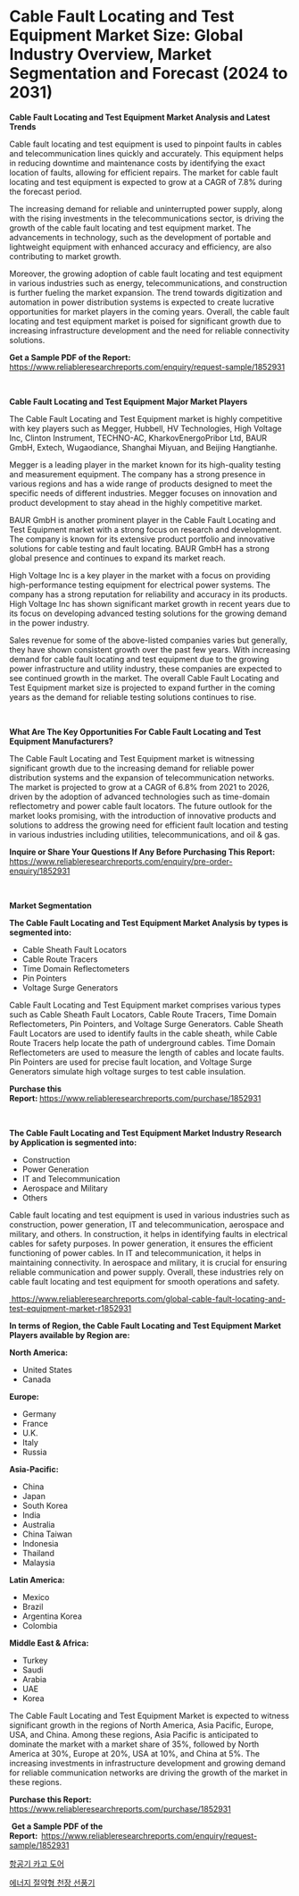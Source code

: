 <p><h1>Cable Fault Locating and Test Equipment Market Size: Global Industry Overview, Market Segmentation and Forecast (2024 to 2031)</h1></p><p><strong>Cable Fault Locating and Test Equipment Market Analysis and Latest Trends</strong></p>
<p><p>Cable fault locating and test equipment is used to pinpoint faults in cables and telecommunication lines quickly and accurately. This equipment helps in reducing downtime and maintenance costs by identifying the exact location of faults, allowing for efficient repairs. The market for cable fault locating and test equipment is expected to grow at a CAGR of 7.8% during the forecast period.</p><p>The increasing demand for reliable and uninterrupted power supply, along with the rising investments in the telecommunications sector, is driving the growth of the cable fault locating and test equipment market. The advancements in technology, such as the development of portable and lightweight equipment with enhanced accuracy and efficiency, are also contributing to market growth.</p><p>Moreover, the growing adoption of cable fault locating and test equipment in various industries such as energy, telecommunications, and construction is further fueling the market expansion. The trend towards digitization and automation in power distribution systems is expected to create lucrative opportunities for market players in the coming years. Overall, the cable fault locating and test equipment market is poised for significant growth due to increasing infrastructure development and the need for reliable connectivity solutions.</p></p>
<p><strong>Get a Sample PDF of the Report:&nbsp;</strong> <a href="https://www.reliableresearchreports.com/enquiry/request-sample/1852931">https://www.reliableresearchreports.com/enquiry/request-sample/1852931</a></p>
<p>&nbsp;</p>
<p><strong>Cable Fault Locating and Test Equipment Major Market Players</strong></p>
<p><p>The Cable Fault Locating and Test Equipment market is highly competitive with key players such as Megger, Hubbell, HV Technologies, High Voltage Inc, Clinton Instrument, TECHNO-AC, KharkovEnergoPribor Ltd, BAUR GmbH, Extech, Wugaodiance, Shanghai Miyuan, and Beijing Hangtianhe. </p><p>Megger is a leading player in the market known for its high-quality testing and measurement equipment. The company has a strong presence in various regions and has a wide range of products designed to meet the specific needs of different industries. Megger focuses on innovation and product development to stay ahead in the highly competitive market.</p><p>BAUR GmbH is another prominent player in the Cable Fault Locating and Test Equipment market with a strong focus on research and development. The company is known for its extensive product portfolio and innovative solutions for cable testing and fault locating. BAUR GmbH has a strong global presence and continues to expand its market reach.</p><p>High Voltage Inc is a key player in the market with a focus on providing high-performance testing equipment for electrical power systems. The company has a strong reputation for reliability and accuracy in its products. High Voltage Inc has shown significant market growth in recent years due to its focus on developing advanced testing solutions for the growing demand in the power industry.</p><p>Sales revenue for some of the above-listed companies varies but generally, they have shown consistent growth over the past few years. With increasing demand for cable fault locating and test equipment due to the growing power infrastructure and utility industry, these companies are expected to see continued growth in the market. The overall Cable Fault Locating and Test Equipment market size is projected to expand further in the coming years as the demand for reliable testing solutions continues to rise.</p></p>
<p>&nbsp;</p>
<p><strong>What Are The Key Opportunities For Cable Fault Locating and Test Equipment Manufacturers?</strong></p>
<p><p>The Cable Fault Locating and Test Equipment market is witnessing significant growth due to the increasing demand for reliable power distribution systems and the expansion of telecommunication networks. The market is projected to grow at a CAGR of 6.8% from 2021 to 2026, driven by the adoption of advanced technologies such as time-domain reflectometry and power cable fault locators. The future outlook for the market looks promising, with the introduction of innovative products and solutions to address the growing need for efficient fault location and testing in various industries including utilities, telecommunications, and oil & gas.</p></p>
<p><strong>Inquire or Share Your Questions If Any Before Purchasing This Report:</strong> <a href="https://www.reliableresearchreports.com/enquiry/pre-order-enquiry/1852931">https://www.reliableresearchreports.com/enquiry/pre-order-enquiry/1852931</a></p>
<p>&nbsp;</p>
<p><strong>Market Segmentation</strong></p>
<p><strong>The Cable Fault Locating and Test Equipment Market Analysis by types is segmented into:</strong></p>
<p><ul><li>Cable Sheath Fault Locators</li><li>Cable Route Tracers</li><li>Time Domain Reflectometers</li><li>Pin Pointers</li><li>Voltage Surge Generators</li></ul></p>
<p><p>Cable Fault Locating and Test Equipment market comprises various types such as Cable Sheath Fault Locators, Cable Route Tracers, Time Domain Reflectometers, Pin Pointers, and Voltage Surge Generators. Cable Sheath Fault Locators are used to identify faults in the cable sheath, while Cable Route Tracers help locate the path of underground cables. Time Domain Reflectometers are used to measure the length of cables and locate faults. Pin Pointers are used for precise fault location, and Voltage Surge Generators simulate high voltage surges to test cable insulation.</p></p>
<p><strong>Purchase this Report:&nbsp;</strong><a href="https://www.reliableresearchreports.com/purchase/1852931">https://www.reliableresearchreports.com/purchase/1852931</a></p>
<p>&nbsp;</p>
<p><strong>The Cable Fault Locating and Test Equipment Market Industry Research by Application is segmented into:</strong></p>
<p><ul><li>Construction</li><li>Power Generation</li><li>IT and Telecommunication</li><li>Aerospace and Military</li><li>Others</li></ul></p>
<p><p>Cable fault locating and test equipment is used in various industries such as construction, power generation, IT and telecommunication, aerospace and military, and others. In construction, it helps in identifying faults in electrical cables for safety purposes. In power generation, it ensures the efficient functioning of power cables. In IT and telecommunication, it helps in maintaining connectivity. In aerospace and military, it is crucial for ensuring reliable communication and power supply. Overall, these industries rely on cable fault locating and test equipment for smooth operations and safety.</p></p>
<p><a href="https://www.reliableresearchreports.com/global-cable-fault-locating-and-test-equipment-market-r1852931">&nbsp;https://www.reliableresearchreports.com/global-cable-fault-locating-and-test-equipment-market-r1852931</a></p>
<p><strong>In terms of Region, the Cable Fault Locating and Test Equipment Market Players available by Region are:</strong></p>
<p>
    <p> <strong> North America: </strong>
        <ul>
            <li>United States</li>
            <li>Canada</li>
        </ul>
        </p> 
    <p> <strong> Europe: </strong>
        <ul>
            <li>Germany</li>
            <li>France</li>
            <li>U.K.</li>
            <li>Italy</li>
            <li>Russia</li>
        </ul>
        </p> 
    <p> <strong> Asia-Pacific: </strong>
        <ul>
            <li>China</li>
            <li>Japan</li>
            <li>South Korea</li>
            <li>India</li>
            <li>Australia</li>
            <li>China Taiwan</li>
            <li>Indonesia</li>
            <li>Thailand</li>
            <li>Malaysia</li>
        </ul>
        </p> 
    <p> <strong> Latin America: </strong>
        <ul>
            <li>Mexico</li>
            <li>Brazil</li>
            <li>Argentina Korea</li>
            <li>Colombia</li>
        </ul>
        </p> 
    <p> <strong> Middle East & Africa: </strong>
        <ul>
            <li>Turkey</li>
            <li>Saudi</li>
            <li>Arabia</li>
            <li>UAE</li>
            <li>Korea</li>
        </ul>
    </p>
    </p>
<p><p>The Cable Fault Locating and Test Equipment Market is expected to witness significant growth in the regions of North America, Asia Pacific, Europe, USA, and China. Among these regions, Asia Pacific is anticipated to dominate the market with a market share of 35%, followed by North America at 30%, Europe at 20%, USA at 10%, and China at 5%. The increasing investments in infrastructure development and growing demand for reliable communication networks are driving the growth of the market in these regions.</p></p>
<p><strong>Purchase this Report: </strong><a href="https://www.reliableresearchreports.com/purchase/1852931">https://www.reliableresearchreports.com/purchase/1852931</a></p>
<p>&nbsp;<strong>Get a Sample PDF of the Report:&nbsp;&nbsp;</strong><a href="https://www.reliableresearchreports.com/enquiry/request-sample/1852931">https://www.reliableresearchreports.com/enquiry/request-sample/1852931</a></p>
<p><strong></strong></p>
<p><p><a href="https://github.com/royErdmtyan906778/Market-Research-Report-List-1/blob/main/681749639490.md">항공기 카고 도어</a></p><p><a href="https://github.com/valroy852/Market-Research-Report-List-1/blob/main/285086339491.md">에너지 절약형 천장 선풍기</a></p></p>